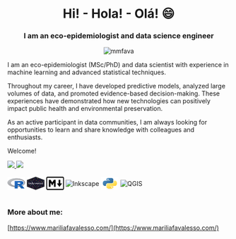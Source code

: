 <h1 align="center">Hi! - Hola! - Olá! 😄</h1>
<h3 align="center">I am an eco-epidemiologist and data science engineer</h3>
<p align="center"> <img src="https://komarev.com/ghpvc/?username=mmfava" alt="mmfava" /> </p>

I am an eco-epidemiologist (MSc/PhD) and data scientist with experience in machine learning and advanced statistical techniques.

Throughout my career, I have developed predictive models, analyzed large volumes of data, and promoted evidence-based decision-making. These experiences have demonstrated how new technologies can positively impact public health and environmental preservation.

As an active participant in data communities, I am always looking for opportunities to learn and share knowledge with colleagues and enthusiasts.

Welcome!

<div>
  <a href="https://github.com/mmfava">
  <img height="180em" src="https://github-readme-stats.vercel.app/api?username=mmfava&show_icons=true&theme=dracula&include_all_commits=true&count_private=true"/>
  <img height="180em" src="https://github-readme-stats.vercel.app/api/top-langs/?username=mmfava&layout=compact&langs_count=16&theme=dracula"/>
  </a>
</div>
  
<div style="display: inline_block"><br>
  <img align="center" alt="R" height="30" width="40" src="https://raw.githubusercontent.com/devicons/devicon/master/icons/r/r-original.svg">
  <img align="center" alt="tidyverse" height="30" width="40" src="https://raw.githubusercontent.com/rstudio/hex-stickers/master/SVG/tidyverse.svg">
  <img align="center" alt="Markdown" height="30" width="40" src="https://raw.githubusercontent.com/dcurtis/markdown-mark/master/svg/markdown-mark.svg">
  <img align="center" alt="Inkscape" height="30" width="40" src="https://media.inkscape.org/static/images/inkscape-logo.svg">
  <img align="center" alt="Python" height="30" width="40" src="https://raw.githubusercontent.com/devicons/devicon/master/icons/python/python-original.svg">
  <img align="center" alt="QGIS" height="30" width="40" src="https://qgis.org/en/_downloads/19636e41148dfd0157ff0db3f7297069/qgis-icon64.svg">
</div>
  
<br>

### More about me:
[https://www.mariliafavalesso.com/](https://www.mariliafavalesso.com/)
